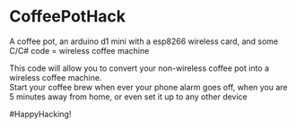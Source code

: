 # CoffeePotHack
A coffee pot, an arduino d1 mini with a esp8266 wireless card, and some C/C# code = wireless coffee machine

This code will allow you to convert your non-wireless coffee pot into a wireless coffee machine.  
Start your coffee brew when ever your phone alarm goes off, when you are 5 minutes away from home, or even set it up to any other device

#HappyHacking!
